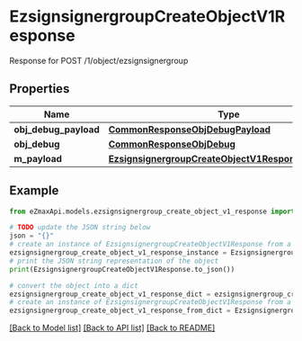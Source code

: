 # EzsignsignergroupCreateObjectV1Response

Response for POST /1/object/ezsignsignergroup

## Properties

Name | Type | Description | Notes
------------ | ------------- | ------------- | -------------
**obj_debug_payload** | [**CommonResponseObjDebugPayload**](CommonResponseObjDebugPayload.md) |  | 
**obj_debug** | [**CommonResponseObjDebug**](CommonResponseObjDebug.md) |  | [optional] 
**m_payload** | [**EzsignsignergroupCreateObjectV1ResponseMPayload**](EzsignsignergroupCreateObjectV1ResponseMPayload.md) |  | 

## Example

```python
from eZmaxApi.models.ezsignsignergroup_create_object_v1_response import EzsignsignergroupCreateObjectV1Response

# TODO update the JSON string below
json = "{}"
# create an instance of EzsignsignergroupCreateObjectV1Response from a JSON string
ezsignsignergroup_create_object_v1_response_instance = EzsignsignergroupCreateObjectV1Response.from_json(json)
# print the JSON string representation of the object
print(EzsignsignergroupCreateObjectV1Response.to_json())

# convert the object into a dict
ezsignsignergroup_create_object_v1_response_dict = ezsignsignergroup_create_object_v1_response_instance.to_dict()
# create an instance of EzsignsignergroupCreateObjectV1Response from a dict
ezsignsignergroup_create_object_v1_response_from_dict = EzsignsignergroupCreateObjectV1Response.from_dict(ezsignsignergroup_create_object_v1_response_dict)
```
[[Back to Model list]](../README.md#documentation-for-models) [[Back to API list]](../README.md#documentation-for-api-endpoints) [[Back to README]](../README.md)


